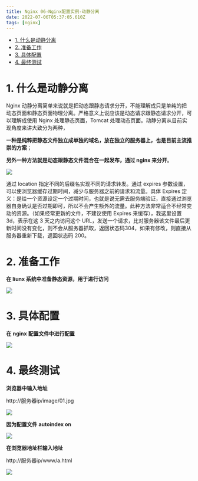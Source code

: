 ```yaml
---
title: Nginx 06-Nginx配置实例-动静分离
date: 2022-07-06T05:37:05.610Z
tags: [nginx]
---
```

- [1. 什么是动静分离](#1-什么是动静分离)
- [2. 准备工作](#2-准备工作)
- [3. 具体配置](#3-具体配置)
- [4. 最终测试](#4-最终测试)

# 1. 什么是动静分离

Nginx 动静分离简单来说就是把动态跟静态请求分开，不能理解成只是单纯的把动态页面和静态页面物理分离。严格意义上说应该是动态请求跟静态请求分开，可以理解成使用 Nginx 处理静态页面，Tomcat 处理动态页面。动静分离从目前实现角度来讲大致分为两种，

**一种是纯粹把静态文件独立成单独的域名，放在独立的服务器上，也是目前主流推崇的方案**；

**另外一种方法就是动态跟静态文件混合在一起发布，通过 nginx 来分开**。

![](https://gitee.com/krislin_zhao/IMGcloud/raw/master/img/20200521204548.png)

通过 location 指定不同的后缀名实现不同的请求转发。通过 expires 参数设置，可以使浏览器缓存过期时间，减少与服务器之前的请求和流量。具体 Expires 定义：是给一个资源设定一个过期时间，也就是说无需去服务端验证，直接通过浏览器自身确认是否过期即可，所以不会产生额外的流量。此种方法非常适合不经常变动的资源。（如果经常更新的文件，不建议使用 Expires 来缓存），我这里设置 3d，表示在这 3 天之内访问这个 URL，发送一个请求，比对服务器该文件最后更新时间没有变化，则不会从服务器抓取，返回状态码304，如果有修改，则直接从服务器重新下载，返回状态码 200。

# 2. 准备工作

**在 liunx 系统中准备静态资源，用于进行访问**

![](https://gitee.com/krislin_zhao/IMGcloud/raw/master/img/20200521204736.png)

# 3. 具体配置

**在** **nginx** **配置文件中进行配置**

![](https://gitee.com/krislin_zhao/IMGcloud/raw/master/img/20200521204831.png)

# 4. 最终测试

**浏览器中输入地址** 

http://服务器ip/image/01.jpg

![](https://gitee.com/krislin_zhao/IMGcloud/raw/master/img/20200521205251.png)

**因为配置文件** **autoindex on**

![](https://gitee.com/krislin_zhao/IMGcloud/raw/master/img/20200521205456.png)

**在浏览器地址栏输入地址**

http://服务器ip/www/a.html

![](https://gitee.com/krislin_zhao/IMGcloud/raw/master/img/20200521205633.png)
